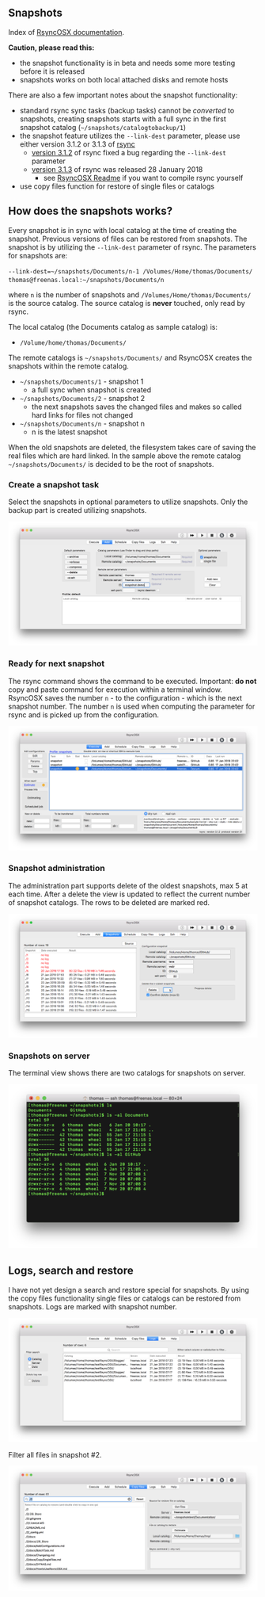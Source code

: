 ## Snapshots

Index of [RsyncOSX documentation](https://rsyncosx.github.io/Documentation/).

**Caution, please read this:**

- the snapshot functionality is in beta and needs some more testing before it is released
- snapshots works on both local attached disks and remote hosts

There are also a few important notes about the snapshot functionality:

- standard rsync sync tasks (backup tasks) cannot be *converted* to snapshots, creating snapshots starts with a full sync in the first snapshot catalog (`~/snapshots/catalogtobackup/1`)
- the snapshot feature utilizes the `--link-dest` parameter, please use either version 3.1.2 or 3.1.3 of [rsync](https://rsync.samba.org/)
  - [version 3.1.2](https://download.samba.org/pub/rsync/src/rsync-3.1.2-NEWS) of rsync fixed a bug regarding the `--link-dest` parameter
  - [version 3.1.3](https://download.samba.org/pub/rsync/src/rsync-3.1.3-NEWS) of rsync was released 28 January 2018
    - see [RsyncOSX Readme](https://github.com/rsyncOSX/RsyncOSX) if you want to compile rsync yourself
- use copy files function for restore of single files or catalogs

## How does the snapshots works?

Every snapshot is in sync with local catalog at the time of creating the snapshot. Previous versions of files can be restored from snapshots. The snapshot is by utilizing the `--link-dest` parameter of rsync. The parameters for snapshots are:

`--link-dest=~/snapshots/Documents/n-1 /Volumes/Home/thomas/Documents/ thomas@freenas.local:~/snapshots/Documents/n`

where `n` is the number of snapshots and `/Volumes/Home/thomas/Documents/` is the source catalog. The source catalog is **never** touched, only read by rsync.

The local catalog (the Documents catalog as sample catalog) is:

- `/Volume/home/thomas/Documents/`

The remote catalogs is `~/snapshots/Documents/` and RsyncOSX creates the snapshots within the remote catalog.

- `~/snapshots/Documents/1` - snapshot 1
  - a full sync when snapshot is created
- `~/snapshots/Documents/2` - snapshot 2
  - the next snapshots saves the changed files and makes so called hard links for files not changed
- `~/snapshots/Documents/n` - snapshot n
  - n is the latest snapshot

When the old snapshots are deleted, the filesystem takes care of saving the real files which are hard linked.  In the sample above the remote catalog `~/snapshots/Documents/` is decided to be the root of snapshots.

### Create a snapshot task

Select the snapshots in optional parameters to utilize snapshots. Only the backup part is created utilizing snapshots.

![Main view](screenshots/master/snapshots/createtask.png)

### Ready for next snapshot

The rsync command shows the command to be executed. Important: **do not** copy and paste command for execution within a terminal window. RsyncOSX saves the number `n` - to the configuration - which is the next snapshot number. The number `n` is used when computing the parameter for rsync and is picked up from the configuration.

![Main view](screenshots/master/snapshots/readyforbackup.png)

### Snapshot administration

The administration part supports delete of the oldest snapshots, max 5 at each time. After a delete the view is updated to reflect the current number of snapshot catalogs. The rows to be deleted are marked red.

![Main view](screenshots/master/snapshots/delete.png)

### Snapshots on server

The terminal view shows there are two catalogs for snapshots on server.

![Main view](screenshots/master/snapshots/snapshotroot.png)

## Logs, search and restore

I have not yet design a search and restore special for snapshots. By using the copy files functionality single files or catalogs can be restored from snapshots. Logs are marked with snapshot number.

![Main view](screenshots/master/snapshots/copyfiles1.png)

Filter all files in snapshot #2.

![Main view](screenshots/master/snapshots/copyfiles2.png)
